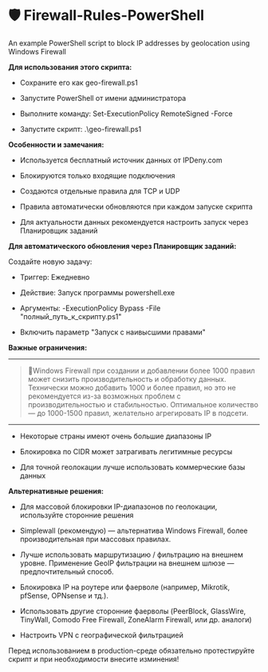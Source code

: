 #  🛡️ Firewall-Rules-PowerShell

An example PowerShell script to block IP addresses by geolocation using Windows Firewall

**Для использования этого скрипта:**

- Сохраните его как geo-firewall.ps1

- Запустите PowerShell от имени администратора

- Выполните команду: Set-ExecutionPolicy RemoteSigned -Force

- Запустите скрипт: .\geo-firewall.ps1

**Особенности и замечания:**

- Используется бесплатный источник данных от IPDeny.com

- Блокируются только входящие подключения

- Создаются отдельные правила для TCP и UDP

- Правила автоматически обновляются при каждом запуске скрипта

- Для актуальности данных рекомендуется настроить запуск через Планировщик заданий

**Для автоматического обновления через Планировщик заданий:**

Создайте новую задачу:

- Триггер: Ежедневно

- Действие: Запуск программы powershell.exe

- Аргументы: -ExecutionPolicy Bypass -File "полный_путь_к_скрипту.ps1"

- Включить параметр "Запуск с наивысшими правами"

**Важные ограничения:**

---
> 🧠Windows Firewall при создании и добавлении более 1000 правил может снизить производительность и обработку данных.
Технически можно добавить 1000 и более правил, но это не рекомендуется из-за возможных проблем с производительностью и стабильностью.
Оптимальное количество — до 1000-1500 правил, желательно агрегировать IP в подсети.
---

- Некоторые страны имеют очень большие диапазоны IP

- Блокировка по CIDR может затрагивать легитимные ресурсы

- Для точной геолокации лучше использовать коммерческие базы данных

**Альтернативные решения:**

- Для массовой блокировки IP-диапазонов по геолокации, используйте сторонние решения

- Simplewall (рекомендую) — альтернатива Windows Firewall, более производительная при массовых правилах.

- Лучше использовать маршрутизацию / фильтрацию на внешнем уровне. Применение GeoIP фильтрации на внешнем шлюзе — предпочтительный способ.

- Блокировка IP на роутере или фаерволе (например, Mikrotik, pfSense, OPNsense и тд.).

- Использовать другие сторонние фаерволы (PeerBlock, GlassWire, TinyWall, Comodo Free Firewall, ZoneAlarm Firewall, или др. аналоги)

- Настроить VPN с географической фильтрацией

Перед использованием в production-среде обязательно протестируйте скрипт и при необходимости внесите изминения!
